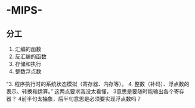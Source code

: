 # -MIPS-

## 分工
1. 汇编的函数
2. 反汇编的函数
3. 存储和执行
4. 整数浮点数


“3. 程序执行时的系统状态模拟（寄存器、内存等）。
4. 整数（补码）、浮点数的表示、转换和运算。”
这两点要求我没太看懂，
3意思是要随时能输出各个寄存器？
4前半句太抽象，后半句意思是必须要实现浮点数吗？
